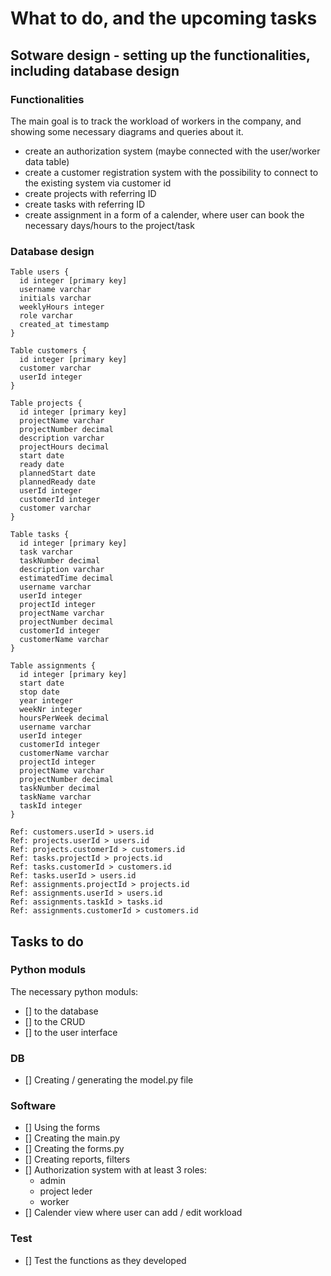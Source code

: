 # What to do, and the upcoming tasks

## Sotware design - setting up the functionalities, including database design

### Functionalities
The main goal is to track the workload of workers in the company, and showing some necessary diagrams and queries about it.
- create an authorization system (maybe connected with the user/worker data table)
- create a customer registration system with the possibility to connect to the existing system via customer id
- create projects with referring ID
- create tasks with referring ID
- create assignment in a form of a calender, where user can book the necessary days/hours to the project/task

### Database design

```
Table users {
  id integer [primary key]
  username varchar
  initials varchar
  weeklyHours integer
  role varchar
  created_at timestamp
}

Table customers {
  id integer [primary key]
  customer varchar
  userId integer
}

Table projects {
  id integer [primary key]
  projectName varchar
  projectNumber decimal
  description varchar
  projectHours decimal
  start date
  ready date
  plannedStart date
  plannedReady date
  userId integer
  customerId integer
  customer varchar
}

Table tasks {
  id integer [primary key]
  task varchar
  taskNumber decimal
  description varchar
  estimatedTime decimal
  username varchar
  userId integer
  projectId integer
  projectName varchar
  projectNumber decimal
  customerId integer
  customerName varchar
}

Table assignments {
  id integer [primary key]
  start date
  stop date
  year integer
  weekNr integer
  hoursPerWeek decimal
  username varchar
  userId integer
  customerId integer
  customerName varchar
  projectId integer
  projectName varchar
  projectNumber decimal
  taskNumber decimal
  taskName varchar
  taskId integer
}

Ref: customers.userId > users.id 
Ref: projects.userId > users.id
Ref: projects.customerId > customers.id
Ref: tasks.projectId > projects.id
Ref: tasks.customerId > customers.id
Ref: tasks.userId > users.id
Ref: assignments.projectId > projects.id
Ref: assignments.userId > users.id
Ref: assignments.taskId > tasks.id
Ref: assignments.customerId > customers.id
```

## Tasks to do

### Python moduls

The necessary python moduls:
- [] to the database
- [] to the CRUD
- [] to the user interface 

### DB

- [] Creating / generating the model.py file

### Software

- [] Using the forms
- [] Creating the main.py
- [] Creating the forms.py
- [] Creating reports, filters
- [] Authorization system with at least 3 roles: 
  - admin
  - project leder
  - worker
- [] Calender view where user can add / edit workload

### Test

- [] Test the functions as they developed
